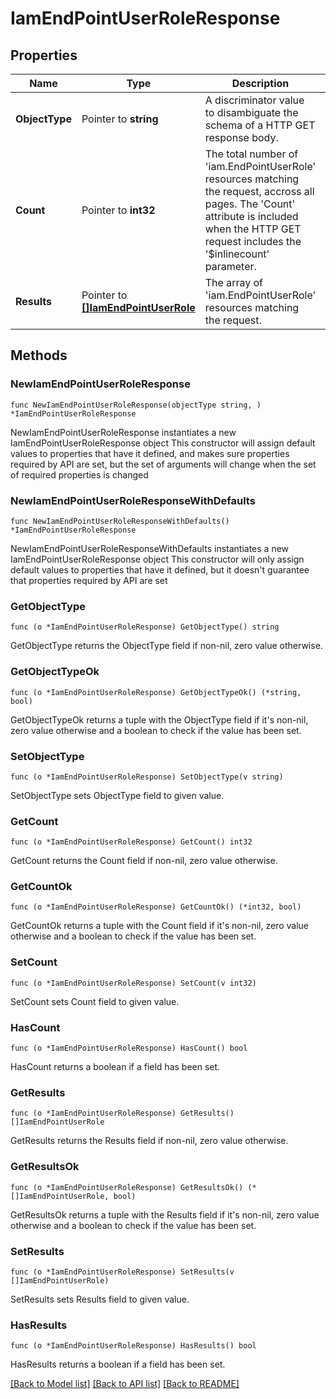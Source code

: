 # IamEndPointUserRoleResponse

## Properties

Name | Type | Description | Notes
------------ | ------------- | ------------- | -------------
**ObjectType** | Pointer to **string** | A discriminator value to disambiguate the schema of a HTTP GET response body. | 
**Count** | Pointer to **int32** | The total number of &#39;iam.EndPointUserRole&#39; resources matching the request, accross all pages. The &#39;Count&#39; attribute is included when the HTTP GET request includes the &#39;$inlinecount&#39; parameter. | [optional] 
**Results** | Pointer to [**[]IamEndPointUserRole**](iam.EndPointUserRole.md) | The array of &#39;iam.EndPointUserRole&#39; resources matching the request. | [optional] 

## Methods

### NewIamEndPointUserRoleResponse

`func NewIamEndPointUserRoleResponse(objectType string, ) *IamEndPointUserRoleResponse`

NewIamEndPointUserRoleResponse instantiates a new IamEndPointUserRoleResponse object
This constructor will assign default values to properties that have it defined,
and makes sure properties required by API are set, but the set of arguments
will change when the set of required properties is changed

### NewIamEndPointUserRoleResponseWithDefaults

`func NewIamEndPointUserRoleResponseWithDefaults() *IamEndPointUserRoleResponse`

NewIamEndPointUserRoleResponseWithDefaults instantiates a new IamEndPointUserRoleResponse object
This constructor will only assign default values to properties that have it defined,
but it doesn't guarantee that properties required by API are set

### GetObjectType

`func (o *IamEndPointUserRoleResponse) GetObjectType() string`

GetObjectType returns the ObjectType field if non-nil, zero value otherwise.

### GetObjectTypeOk

`func (o *IamEndPointUserRoleResponse) GetObjectTypeOk() (*string, bool)`

GetObjectTypeOk returns a tuple with the ObjectType field if it's non-nil, zero value otherwise
and a boolean to check if the value has been set.

### SetObjectType

`func (o *IamEndPointUserRoleResponse) SetObjectType(v string)`

SetObjectType sets ObjectType field to given value.


### GetCount

`func (o *IamEndPointUserRoleResponse) GetCount() int32`

GetCount returns the Count field if non-nil, zero value otherwise.

### GetCountOk

`func (o *IamEndPointUserRoleResponse) GetCountOk() (*int32, bool)`

GetCountOk returns a tuple with the Count field if it's non-nil, zero value otherwise
and a boolean to check if the value has been set.

### SetCount

`func (o *IamEndPointUserRoleResponse) SetCount(v int32)`

SetCount sets Count field to given value.

### HasCount

`func (o *IamEndPointUserRoleResponse) HasCount() bool`

HasCount returns a boolean if a field has been set.

### GetResults

`func (o *IamEndPointUserRoleResponse) GetResults() []IamEndPointUserRole`

GetResults returns the Results field if non-nil, zero value otherwise.

### GetResultsOk

`func (o *IamEndPointUserRoleResponse) GetResultsOk() (*[]IamEndPointUserRole, bool)`

GetResultsOk returns a tuple with the Results field if it's non-nil, zero value otherwise
and a boolean to check if the value has been set.

### SetResults

`func (o *IamEndPointUserRoleResponse) SetResults(v []IamEndPointUserRole)`

SetResults sets Results field to given value.

### HasResults

`func (o *IamEndPointUserRoleResponse) HasResults() bool`

HasResults returns a boolean if a field has been set.


[[Back to Model list]](../README.md#documentation-for-models) [[Back to API list]](../README.md#documentation-for-api-endpoints) [[Back to README]](../README.md)


